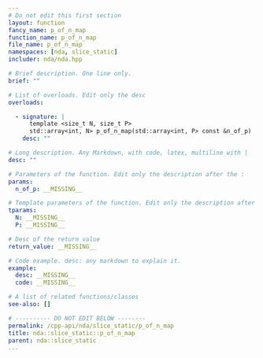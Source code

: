 ```yaml
---
# Do not edit this first section
layout: function
fancy_name: p_of_n_map
function_name: p_of_n_map
file_name: p_of_n_map
namespaces: [nda, slice_static]
includer: nda/nda.hpp

# Brief description. One line only.
brief: ""

# List of overloads. Edit only the desc
overloads:

  - signature: |
      template <size_t N, size_t P>
      std::array<int, N> p_of_n_map(std::array<int, P> const &n_of_p)
    desc: ""

# Long description. Any Markdown, with code, latex, multiline with |
desc: ""

# Parameters of the function. Edit only the description after the :
params:
  n_of_p: __MISSING__

# Template parameters of the function. Edit only the description after the :
tparams:
  N: __MISSING__
  P: __MISSING__

# Desc of the return value
return_value: __MISSING__

# Code example. desc: any markdown to explain it.
example:
  desc: __MISSING__
  code: __MISSING__

# A list of related functions/classes
see-also: []

# ---------- DO NOT EDIT BELOW --------
permalink: /cpp-api/nda/slice_static/p_of_n_map
title: nda::slice_static::p_of_n_map
parent: nda::slice_static
...
```


